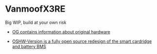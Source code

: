 # VanmoofX3RE

Big WIP, build at your own risk

- [OG contains information about original hardware](OG/README.md)

- [OSHW-Version is a fully open source redesign of the smart cardridge and battery BMS](OSHW-Version/README.md)